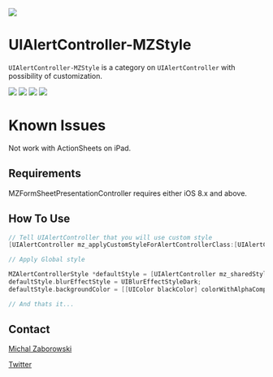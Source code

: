 [![](http://inspace.io/github-cover.jpg)](http://inspace.io)

UIAlertController-MZStyle
===========

`UIAlertController-MZStyle` is a category on `UIAlertController` with possibility of customization.

[![](https://raw.github.com/m1entus/UIAlertController-MZStyle/master/Screens/1_a.jpg)](https://raw.github.com/m1entus/UIAlertController-MZStyle/master/Screens/1_a.png)
[![](https://raw.github.com/m1entus/UIAlertController-MZStyle/master/Screens/2_a.jpg)](https://raw.github.com/m1entus/UIAlertController-MZStyle/master/Screens/2_a.png)
[![](https://raw.github.com/m1entus/UIAlertController-MZStyle/master/Screens/3_a.jpg)](https://raw.github.com/m1entus/UIAlertController-MZStyle/master/Screens/3_a.png)
[![](https://raw.github.com/m1entus/UIAlertController-MZStyle/master/Screens/4_a.jpg)](https://raw.github.com/m1entus/UIAlertController-MZStyle/master/Screens/4_a.png)

# Known Issues

Not work with ActionSheets on iPad.

## Requirements

MZFormSheetPresentationController requires either iOS 8.x and above.

## How To Use

``` objective-c
// Tell UIAlertController that you will use custom style
[UIAlertController mz_applyCustomStyleForAlertControllerClass:[UIAlertController class]];

// Apply Global style

MZAlertControllerStyle *defaultStyle = [UIAlertController mz_sharedStyle];
defaultStyle.blurEffectStyle = UIBlurEffectStyleDark;
defaultStyle.backgroundColor = [[UIColor blackColor] colorWithAlphaComponent:0.1];

// And thats it...

```

## Contact

[Michal Zaborowski](http://github.com/m1entus)

[Twitter](https://twitter.com/iMientus)
